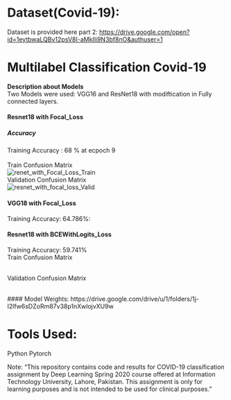 # Dataset(Covid-19):
Dataset is provided here part 2:
https://drive.google.com/open?id=1eytbwaLQBv12psV8I-aMkIli9N3bf8nO&authuser=1

# Multilabel Classification Covid-19
<b> Description about Models  </b> <br>
Two Models were used: VGG16 and ResNet18 with modiftication in Fully connected layers.<br>
#### <b> Resnet18 with Focal_Loss </b>
##### Accuracy<br>
Training Accuracy : 68 % at ecpoch 9 <br>
<br>Train Confusion Matrix <br>
![renet_with_Focal_Loss_Train](https://user-images.githubusercontent.com/64742393/80945440-ade57000-8da0-11ea-9835-d40cfa99c511.png)
<br>Validation Confusion Matrix <br>
![resnet_with_focal_loss_Valid](https://user-images.githubusercontent.com/64742393/80945451-b2aa2400-8da0-11ea-8b00-8eaf41d08480.png)<br>

#### <b> VGG18 with Focal_Loss </b><br>
Training Accuracy: 64.786%: <br>

#### <b> Resnet18 with BCEWithLogits_Loss </b><br>
Training Accuracy: 59.741%
<br>Train Confusion Matrix <br>

<br>Validation Confusion Matrix <br>

<br>
#### Model Weights:
https://drive.google.com/drive/u/1/folders/1j-I2lfw6sDZoRm87v38p1nXwlojvXU9w

# Tools Used:
Python
Pytorch

Note:
“This repository contains code and results for COVID-19 classification assignment by Deep Learning Spring 2020 course offered at Information Technology University, Lahore, Pakistan. This assignment is only for learning purposes and is not intended to be used for clinical purposes.”
